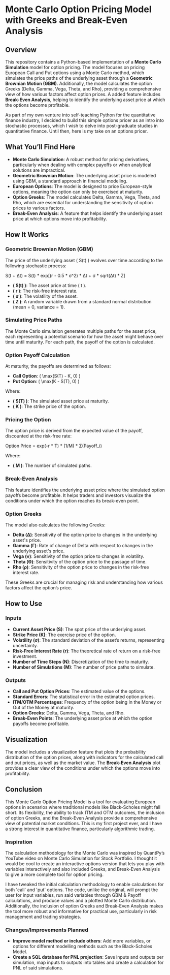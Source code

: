 # Monte Carlo Option Pricing Model with Greeks and Break-Even Analysis

## Overview

This repository contains a Python-based implementation of a **Monte Carlo Simulation** model for option pricing. The model focuses on pricing European Call and Put options using a Monte Carlo method, which simulates the price paths of the underlying asset through a **Geometric Brownian Motion (GBM)**. Additionally, the model calculates the option Greeks (Delta, Gamma, Vega, Theta, and Rho), providing a comprehensive view of how various factors affect option prices. A added feature includes **Break-Even Analysis**, helping to identify the underlying asset price at which the options become profitable.

As part of my own venture into self-teaching Python for the quantitative finance industry, I decided to build this simple options pricer as an intro into stochastic processes, which I wish to delve into post-graduate studies in quantitative finance. Until then, here is my take on an options pricer.

## What You’ll Find Here

- **Monte Carlo Simulation**: A robust method for pricing derivatives, particularly when dealing with complex payoffs or when analytical solutions are impractical.
- **Geometric Brownian Motion**: The underlying asset price is modeled using GBM, a standard approach in financial modeling.
- **European Options**: The model is designed to price European-style options, meaning the option can only be exercised at maturity.
- **Option Greeks**: The model calculates Delta, Gamma, Vega, Theta, and Rho, which are essential for understanding the sensitivity of option prices to various factors.
- **Break-Even Analysis**: A feature that helps identify the underlying asset price at which options move into profitability.

## How It Works

### Geometric Brownian Motion (GBM)

The price of the underlying asset \( S(t) \) evolves over time according to the following stochastic process:

S(t + Δt) = S(t) * exp[(r - 0.5 * σ^2) * Δt + σ * sqrt(Δt) * Z]
- **\( S(t) \)**: The asset price at time \( t \).
- **\( r \)**: The risk-free interest rate.
- **\( σ \)**: The volatility of the asset.
- **\( Z \)**: A random variable drawn from a standard normal distribution (mean = 0, variance = 1).

### Simulating Price Paths

The Monte Carlo simulation generates multiple paths for the asset price, each representing a potential scenario for how the asset might behave over time until maturity. For each path, the payoff of the option is calculated.

### Option Payoff Calculation

At maturity, the payoffs are determined as follows:

- **Call Option**: \( \max(S(T) - K, 0) \)
- **Put Option**: \( \max(K - S(T), 0) \)

Where:

- **\( S(T) \)**: The simulated asset price at maturity.
- **\( K \)**: The strike price of the option.

### Pricing the Option

The option price is derived from the expected value of the payoff, discounted at the risk-free rate:

Option Price = exp(-r * T) * (1/M) * Σ(Payoff_i)

Where:

- **\( M \)**: The number of simulated paths.

### Break-Even Analysis

This feature identifies the underlying asset price where the simulated option payoffs become profitable. It helps traders and investors visualize the conditions under which the option reaches its break-even point.

### Option Greeks

The model also calculates the following Greeks:

- **Delta (Δ)**: Sensitivity of the option price to changes in the underlying asset's price.
- **Gamma (Γ)**: Rate of change of Delta with respect to changes in the underlying asset's price.
- **Vega (ν)**: Sensitivity of the option price to changes in volatility.
- **Theta (Θ)**: Sensitivity of the option price to the passage of time.
- **Rho (ρ)**: Sensitivity of the option price to changes in the risk-free interest rate.

These Greeks are crucial for managing risk and understanding how various factors affect the option’s price.

## How to Use

### Inputs

- **Current Asset Price (S)**: The spot price of the underlying asset.
- **Strike Price (K)**: The exercise price of the option.
- **Volatility (σ)**: The standard deviation of the asset’s returns, representing uncertainty.
- **Risk-Free Interest Rate (r)**: The theoretical rate of return on a risk-free investment.
- **Number of Time Steps (N)**: Discretization of the time to maturity.
- **Number of Simulations (M)**: The number of price paths to simulate.

### Outputs

- **Call and Put Option Prices**: The estimated value of the options.
- **Standard Errors**: The statistical error in the estimated option prices.
- **ITM/OTM Percentages**: Frequency of the option being In the Money or Out of the Money at maturity.
- **Option Greeks**: Delta, Gamma, Vega, Theta, and Rho.
- **Break-Even Points**: The underlying asset price at which the option payoffs become profitable.

## Visualization

The model includes a visualization feature that plots the probability distribution of the option prices, along with indicators for the calculated call and put prices, as well as the market value. The **Break-Even Analysis** plot provides a clear view of the conditions under which the options move into profitability.

## Conclusion

This Monte Carlo Option Pricing Model is a tool for evaluating European options in scenarios where traditional models like Black-Scholes might fall short. Its flexibility, the ability to track ITM and OTM outcomes, the inclusion of option Greeks, and the Break-Even Analysis provide a comprehensive view of potential market conditions. This is my first project ever, and I have a strong interest in quantitative finance, particularly algorithmic trading.

### Inspiration

The calculation methodology for the Monte Carlo was inspired by QuantPy’s YouTube video on Monte Carlo Simulation for Stock Portfolio. I thought it would be cool to create an interactive options version that lets you play with variables interactively and also included Greeks, and Break-Even Analysis to give a more complete tool for option pricing.

I have tweaked the initial calculation methodology to enable calculations for both 'call' and 'put' options. The code, unlike the original, will prompt the user for input variables, run said variables through GBM & Payoff calculations, and produce values and a plotted Monte Carlo distribution. Additionally, the inclusion of option Greeks and Break-Even Analysis makes the tool more robust and informative for practical use, particularly in risk management and trading strategies.

### Changes/Improvements Planned 
- **Improve model method or include others**: Add more variables, or options for different modelling methods such as the Black-Scholes Model.
- **Create a SQL database for PNL projection**: Save inputs and outputs per simulation, map inputs to outputs into tables and create a calculation for PNL of said simulations.   
